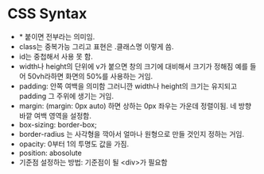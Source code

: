 # CSS Syntax


- \* 붙이면 전부라는 의미임.
- class는 중복가능 그리고 표현은 .클래스명 이렇게 씀.
- id는 중첩해서 사용 못 함.
- width나 height의 단위에 v가 붙으면 창의 크기에 대비해서 크기가 정해짐 예를 들어 50vh라하면 화면의 50\%를 사용하는 거임.
- padding: 안쪽 여백을 의미함 그러니깐 width나 height의 크기는 유지되고 padding 그 주위에 생기는 거임.
- margin: \(margin: 0px auto\) 하면 상하는 0px 좌우는 가운데 정렬이됨. 네 방향 바깥 여백 영역을 설정함. 
- box-sizing: border-box;
- border-radius 는 사각형을 깍아서 얼마나 원형으로 만들 것인지 정하는 거임. 
- opacity: 0부터 1의 투명도 값을 가짐. 
- position: abosolute
- 기준점 설정하는 방법: 기준점이 될 \<div\>가 필요함
